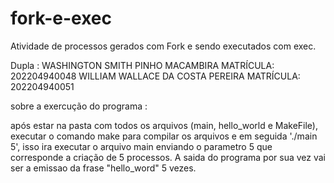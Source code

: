 # fork-e-exec
Atividade de processos gerados com Fork e sendo executados com exec.

Dupla : 
WASHINGTON SMITH PINHO MACAMBIRA
MATRÍCULA: 202204940048
WILLIAM WALLACE DA COSTA PEREIRA
MATRÍCULA: 202204940051

sobre a exercução do programa  : 

após estar na pasta com todos os arquivos (main, hello_world e MakeFile), executar o comando make para compilar os arquivos e 
em seguida './main 5', isso ira executar o arquivo main enviando o parametro 5 que corresponde a criação de 5 processos. A saida do programa por sua vez vai ser a emissao da frase "hello_word" 5 vezes.
